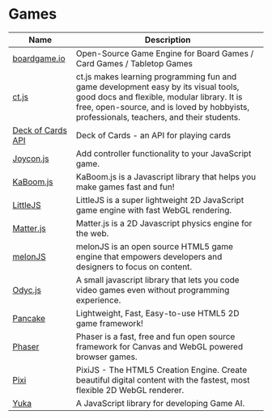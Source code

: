 # Games

| Name | Description |
| --- | --- |
| [boardgame.io](https://boardgame.io/) | Open-Source Game Engine for Board Games / Card Games / Tabletop Games |
| [ct.js](https://ctjs.rocks/) | ct.js makes learning programming fun and game development easy by its visual tools, good docs and flexible, modular library. It is free, open-source, and is loved by hobbyists, professionals, teachers, and their students. |
| [Deck of Cards API](https://deckofcardsapi.com/) | Deck of Cards - an API for playing cards |
| [Joycon.js](https://joycon.js.org/) | Add controller functionality to your JavaScript game. |
| [KaBoom.js](https://kaboomjs.com/) | KaBoom.js is a Javascript library that helps you make games fast and fun! |
| [LittleJS](https://github.com/KilledByAPixel/LittleJS) | LittleJS is a super lightweight 2D JavaScript game engine with fast WebGL rendering. |
| [Matter.js](https://brm.io/matter-js/) | Matter.js is a 2D Javascript physics engine for the web. |
| [melonJS](https://melonjs.org/) | melonJS is an open source HTML5 game engine that empowers developers and designers to focus on content. |
| [Odyc.js](https://odyc.dev/) | A small javascript library that lets you code video games even without programming experience. |
| [Pancake](https://github.com/Rabios/Pancake) | Lightweight, Fast, Easy-to-use HTML5 2D game framework! |
| [Phaser](http://phaser.io/) | Phaser is a fast, free and fun open source framework for Canvas and WebGL powered browser games. |
| [Pixi](https://pixijs.com/) | PixiJS - The HTML5 Creation Engine. Create beautiful digital content with the fastest, most flexible 2D WebGL renderer. |
| [Yuka](https://mugen87.github.io/yuka/) | A JavaScript library for developing Game AI. |